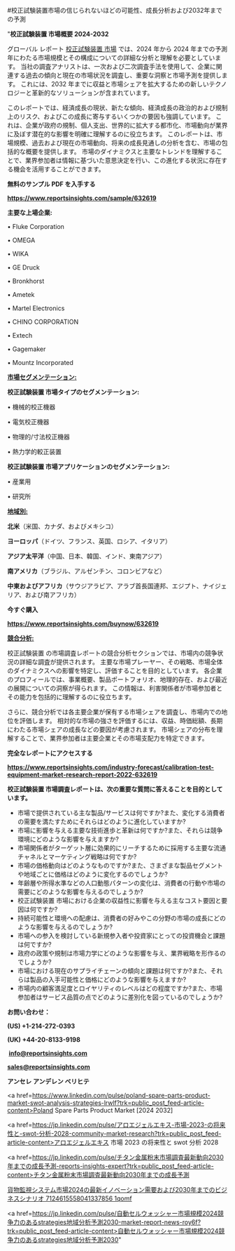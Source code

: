 #校正試験装置市場の信じられないほどの可能性、成長分析および2032年までの予測

"<strong>校正試験装置 市場概要 2024-2032</strong>

グローバル レポート <a href=https://www.reportsinsights.com/sample/632619>校正試験装置 市場</a> では、2024 年から 2024 年までの予測年にわたる市場規模とその構成についての詳細な分析と理解を必要としています。 当社の調査アナリストは、一次および二次調査手法を使用して、企業に関連する過去の傾向と現在の市場状況を調査し、重要な洞察と市場予測を提供します。 これには、2032 年までに収益と市場シェアを拡大​​するための新しいテクノロジーと革新的なソリューションが含まれています。

このレポートでは、経済成長の現状、新たな傾向、経済成長の政治的および規制上のリスク、およびこの成長に寄与するいくつかの要因も強調しています。 これは、企業が政府の規制、個人支出、世界的に拡大する都市化、市場動向が業界に及ぼす潜在的な影響を明確に理解するのに役立ちます。 このレポートは、市場規模、過去および現在の市場動向、将来の成長見通しの分析を含む、市場の包括的な概要を提供します。 市場のダイナミクスと主要なトレンドを理解することで、業界参加者は情報に基づいた意思決定を行い、この進化する状況に存在する機会を活用することができます。

<strong><b>無料のサンプル PDF を入手する</b></strong>

<a href=https://www.reportsinsights.com/sample/632619><strong><u>https://www.reportsinsights.com/sample/632619</u></strong></a>

<strong>主要な上場企業:</strong>

• Fluke Corporation

• OMEGA

• WIKA

• GE Druck

• Bronkhorst

• Ametek

• Martel Electronics

• CHINO CORPORATION

• Extech

• Gagemaker

• Mountz Incorporated

<strong><u>市場セグメンテーション</u></strong><strong><u>:</u></strong>

<strong>校正試験装置 市場タイプのセグメンテーション:</strong>

• 機械的校正機器

• 電気校正機器

• 物理的/寸法校正機器

• 熱力学的較正装置

<strong>校正試験装置 市場アプリケーションのセグメンテーション:</strong>

• 産業用

• 研究所

<strong><u>地域別</u></strong><strong><u>:</u></strong>

<strong>北米</strong>（米国、カナダ、およびメキシコ）

<strong>ヨーロッパ</strong>（ドイツ、フランス、英国、ロシア、イタリア）

<strong>アジア太平洋</strong>（中国、日本、韓国、インド、東南アジア）

<strong>南アメリカ</strong>（ブラジル、アルゼンチン、コロンビアなど）

<strong>中東およびアフリカ</strong>（サウジアラビア、アラブ首長国連邦、エジプト、ナイジェリア、および南アフリカ）

<strong>今すぐ購入</strong>

<a href=https://www.reportsinsights.com/buynow/632619><strong><u>https://www.reportsinsights.com/buynow/632619</u></strong></a>

<strong><u>競合分析:</u></strong>

校正試験装置 の市場調査レポートの競合分析セクションでは、市場内の競争状況の詳細な調査が提供されます。 主要な市場プレーヤー、その戦略、市場全体のダイナミクスへの影響を特定し、評価することを目的としています。 各企業のプロフィールでは、事業概要、製品ポートフォリオ、地理的存在、および最近の展開についての洞察が得られます。 この情報は、利害関係者が市場参加者とその能力を包括的に理解するのに役立ちます。

さらに、競合分析では各主要企業が保有する市場シェアを調査し、市場内での地位を評価します。 相対的な市場の強さを評価するには、収益、時価総額、長期にわたる市場シェアの成長などの要因が考慮されます。 市場シェアの分布を理解することで、業界参加者は主要企業とその市場支配力を特定できます。

<strong>完全なレポートにアクセスする</strong>

<a href=https://www.reportsinsights.com/industry-forecast/calibration-test-equipment-market-research-report-2022-632619><strong><u><b>https://www.reportsinsights.com/industry-forecast/calibration-test-equipment-market-research-report-2022-632619</b></u></strong></a>

<strong><b>校正試験装置 市場調査レポートは、次の重要な質問に答えることを目的としています。</b></strong>
<ul>
  <li>市場で提供されている主な製品/サービスは何ですか?また、変化する消費者の需要を満たすためにそれらはどのように進化していますか?</li>
  <li>市場に影響を与える主要な技術進歩と革新は何ですか?また、それらは競争環境にどのような影響を与えますか?</li>
  <li>市場関係者がターゲット層に効果的にリーチするために採用する主要な流通チャネルとマーケティング戦略は何ですか?</li>
  <li>市場の価格動向はどのようなものですか?また、さまざまな製品セグメントや地域ごとに価格はどのように変化するのでしょうか?</li>
  <li>年齢層や所得水準などの人口動態パターンの変化は、消費者の行動や市場の需要にどのような影響を与えるのでしょうか?</li>
  <li>校正試験装置 市場における企業の収益性に影響を与える主なコスト要因と要因は何ですか?</li>
  <li>持続可能性と環境への配慮は、消費者の好みやこの分野の市場の成長にどのような影響を与えるのでしょうか?</li>
  <li>市場への参入を検討している新規参入者や投資家にとっての投資機会と課題は何ですか?</li>
  <li>政府の政策や規制は市場力学にどのような影響を与え、業界戦略を形作るのでしょうか?</li>
  <li>市場における現在のサプライチェーンの傾向と課題は何ですか?また、それらは製品の入手可能性と価格にどのような影響を与えますか?</li>
  <li>市場内の顧客満足度とロイヤリティのレベルはどの程度ですか?また、市場参加者はサービス品質の点でどのように差別化を図っているのでしょうか?</li>
</ul>
<strong>お問い合わせ：</strong>

<strong>(US) +1-214-272-0393</strong>

<strong>(UK) +44-20-8133-9198</strong>

<strong> </strong><a href=info@reportsinsights.com><strong><u>info@reportsinsights.com</u></strong></a>

<a href=sales@reportsinsights.com><strong><u>sales@reportsinsights.com</u></strong></a>

<strong>アンセレ アンデレン ベリヒテ</strong>

<a href=https://www.linkedin.com/pulse/poland-spare-parts-product-market-swot-analysis-strategies-lrwlf?trk=public_post_feed-article-content>Poland Spare Parts Product Market [2024 2032]</a>

<a href=https://jp.linkedin.com/pulse/アロエジェルエキス-市場-2023-の将来性と-swot-分析-2028-community-market-research?trk=public_post_feed-article-content>アロエジェルエキス 市場 2023 の将来性と swot 分析 2028</a>

<a href=https://jp.linkedin.com/pulse/チタン金属粉末市場調査最新動向2030年までの成長予測-reports-insights-expert?trk=public_post_feed-article-content>チタン金属粉末市場調査最新動向2030年までの成長予測</a>

<a href=https://www.linkedin.com/pulse/貨物監視システム市場2024の最新イノベーション需要および2030年までのビジネスシナリオ-7124615558041337856-1qomf/>貨物監視システム市場2024の最新イノベーション需要および2030年までのビジネスシナリオ 7124615558041337856 1qomf</a>

<a href=https://jp.linkedin.com/pulse/自動セルウォッシャー市場規模2024競争力のあるstrategies地域分析予測2030-market-report-news-roy6f?trk=public_post_feed-article-content>自動セルウォッシャー市場規模2024競争力のあるstrategies地域分析予測2030</a>"
